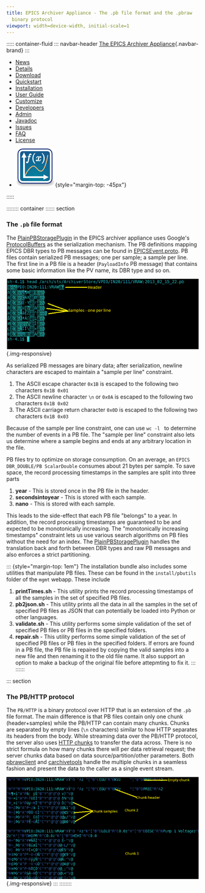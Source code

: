 ```yaml
---
title: EPICS Archiver Appliance - The .pb file format and the .pbraw
  binary protocol
viewport: width=device-width, initial-scale=1
---
```


::::: container-fluid
::: navbar-header
[The EPICS Archiver Appliance](index.html){.navbar-brand}
:::

<div>

-   [News](https://github.com/slacmshankar/epicsarchiverap/wiki)
-   [Details](details.html)
-   [Download](https://github.com/slacmshankar/epicsarchiverap/releases/)
-   [Quickstart](quickstart.html)
-   [Installation](installguide.html)
-   [User Guide](userguide.html)
-   [Customize](customization.html)
-   [Developers](developersguide.html)
-   [Admin](admin.html)
-   [Javadoc](api/index.html)
-   [Issues](https://github.com/slacmshankar/epicsarchiverap/issues)
-   [FAQ](faq.html)
-   [License](license.html)

<!-- -->

-   ![](images/Icon_Mathematical_Plot.png){style="margin-top: -45px"}

</div>
:::::

:::::::: container
:::::: section
### The `.pb` file format

<div>

The
[PlainPBStoragePlugin](api/edu/stanford/slac/archiverappliance/PlainPB/PlainPBStoragePlugin.html)
in the EPICS archiver appliance uses Google\'s
[ProtocolBuffers](https://developers.google.com/protocol-buffers) as the
serialization mechanism. The PB definitions mapping EPICS DBR types to
PB messages can be found in [EPICSEvent.proto](EPICSEvent.proto). PB
files contain serialized PB messages; one per sample; a sample per line.
The first line in a PB file is a header (`PayloadInfo` PB message) that
contains some basic information like the PV name, its DBR type and so
on.

![image](images/pbfile.png){.img-responsive}

As serialized PB messages are binary data; after serialization, newline
characters are escaped to maintain a \"sample per line\" constraint.

1.  The ASCII escape character `0x1B` is escaped to the following two
    characters `0x1B 0x01`
2.  The ASCII newline character `\n` or `0x0A` is escaped to the
    following two characters `0x1B 0x02`
3.  The ASCII carriage return character `0x0D` is escaped to the
    following two characters `0x1B 0x03`

Because of the sample per line constraint, one can use `wc -l ` to
determine the number of events in a PB file. The \"sample per line\"
constraint also lets us determine where a sample begins and ends at any
arbitrary location in the file.

</div>

<div>

PB files try to optimize on storage consumption. On an average, an
`EPICS DBR_DOUBLE/PB ScalarDouble` consumes about 21 bytes per sample.
To save space, the record processing timestamps in the samples are split
into three parts

1.  **year** - This is stored once in the PB file in the header.
2.  **secondsintoyear** - This is stored with each sample.
3.  **nano** - This is stored with each sample.

This leads to the side-effect that each PB file \"belongs\" to a year.
In addition, the record processing timestamps are guaranteed to be and
expected to be monotonically increasing. The \"monotonically increasing
timestamps\" constraint lets us use various search algorithms on PB
files without the need for an index. The
[PlainPBStoragePlugin](api/edu/stanford/slac/archiverappliance/PlainPB/PlainPBStoragePlugin.html)
handles the translation back and forth between DBR types and raw PB
messages and also enforces a strict partitioning.

</div>

::: {style="margin-top: 1em"}
The installation bundle also includes some utilities that manipulate PB
files. These can be found in the `install/pbutils` folder of the `mgmt`
webapp. These include

1.  **printTimes.sh** - This utility prints the record processing
    timestamps of all the samples in the set of specified PB files.
2.  **pb2json.sh** - This utility prints all the data in all the samples
    in the set of specified PB files as JSON that can potentially be
    loaded into Python or other languages.
3.  **validate.sh** - This utility performs some simple validation of
    the set of specified PB files or PB files in the specified folders.
4.  **repair.sh** - This utility performs some simple validation of the
    set of specified PB files or PB files in the specified folders. If
    errors are found in a PB file, the PB file is repaired by copying
    the valid samples into a new file and then renaming it to the old
    file name. It also support an option to make a backup of the
    original file before attepmting to fix it.
:::
::::::

::: section
### The PB/HTTP protocol

The `PB/HTTP` is a binary protocol over HTTP that is an extension of the
`.pb` file format. The main difference is that PB files contain only one
chunk (header+samples) while the PB/HTTP can contain many chunks. Chunks
are separated by empty lines (`\n` characters) similar to how HTTP
separates its headers from the body. While streaming data over the
PB/HTTP protocol, the server also uses [HTTP
chunks](http://en.wikipedia.org/wiki/Chunked_transfer_encoding) to
transfer the data across. There is no strict formula on how many chunks
there will per data retrieval request; the server chunks data based on
data source/partition/other parameters. Both
[pbrawclient](https://github.com/slacmshankar/epicsarchiverap_pbrawclient/)
and [carchivetools](https://github.com/epicsdeb/carchivetools) handle
the multiple chunks in a seamless fashion and present the data to the
caller as a single event stream.

![image](images/pbhttp.png){.img-responsive}
:::
::::::::
